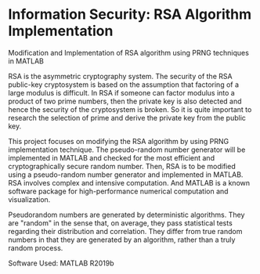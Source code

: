 # Information Security: RSA Algorithm Implementation
Modification and Implementation of RSA algorithm using PRNG techniques in MATLAB

RSA is the asymmetric cryptography system. The security of the RSA public-key cryptosystem is based on the assumption that factoring of a large modulus is difficult. In RSA if someone can factor modulus into a product of two prime numbers, then the private key is also detected and hence the security of the cryptosystem is broken. So it is quite important to research the selection of prime and derive the private key from the public key.

This project focuses on modifying the RSA algorithm by using PRNG implementation technique. The pseudo-random number generator will be implemented in MATLAB and checked for the most efficient and cryptographically secure random number. Then, RSA is to be modified using a pseudo-random number generator and implemented in MATLAB. RSA involves complex and intensive computation. And MATLAB is a known software package for high-performance numerical computation and visualization.

Pseudorandom numbers are generated by deterministic algorithms. They are "random" in the sense that, on average, they pass statistical tests regarding their distribution and correlation. They differ from true random numbers in that they are generated by an algorithm, rather than a truly random process.

Software Used: MATLAB R2019b
